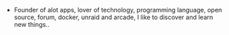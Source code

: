 - Founder of alot apps, lover of technology, programming language, open source, forum, docker, unraid and arcade, I like to discover and learn new things..
  <br>





































































































































































































































































































































































































































































































































































































































































































































































































































